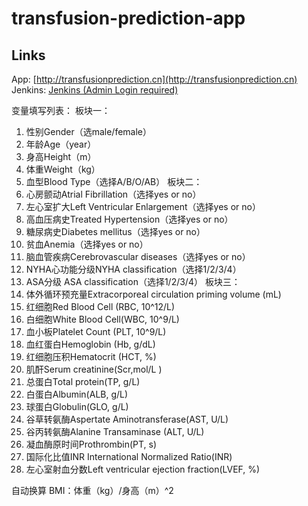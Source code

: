 # transfusion-prediction-app

## Links  
App: [http://transfusionprediction.cn](http://transfusionprediction.cn) 
Jenkins: [Jenkins (Admin Login required)](http://106.52.236.232:8080)

变量填写列表：
板块一：
1. 性别Gender（选male/female）
2. 年龄Age（year）
3. 身高Height（m）
4. 体重Weight（kg）
5. 血型Blood Type（选择A/B/O/AB）
板块二：
1. 心房颤动Atrial Fibrillation（选择yes or no）
2. 左心室扩大Left Ventricular Enlargement（选择yes or no）
3. 高血压病史Treated Hypertension（选择yes or no）
4. 糖尿病史Diabetes mellitus（选择yes or no）
5. 贫血Anemia（选择yes or no）
6. 脑血管疾病Cerebrovascular diseases（选择yes or no）
7. NYHA心功能分级NYHA classification（选择1/2/3/4）
8. ASA分级 ASA classification（选择1/2/3/4）
板块三：
1. 体外循环预充量Extracorporeal circulation priming volume (mL)
2. 红细胞Red Blood Cell (RBC, 10^12/L)
3. 白细胞White Blood Cell(WBC, 10^9/L)
4. 血小板Platelet Count (PLT, 10^9/L)
5. 血红蛋白Hemoglobin (Hb, g/dL)
6. 红细胞压积Hematocrit (HCT, %)
7. 肌酐Serum creatinine(Scr,mol/L )
8. 总蛋白Total protein(TP, g/L)
9. 白蛋白Albumin(ALB, g/L)
10. 球蛋白Globulin(GLO, g/L)
11. 谷草转氨酶Aspertate Aminotransferase(AST, U/L)
12. 谷丙转氨酶Alanine Transaminase (ALT, U/L)
13. 凝血酶原时间Prothrombin(PT, s)
14. 国际化比值INR International Normalized Ratio(INR)
15. 左心室射血分数Left ventricular ejection fraction(LVEF, %)


自动换算
BMI：体重（kg）/身高（m）^2

